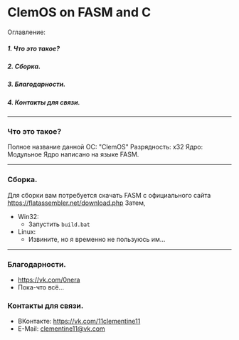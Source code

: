 # ClemOS on FASM and C
 Оглавление:
 ##### 1. Что это такое?
 ##### 2. Сборка.
 ##### 3. Благодарности.
 ##### 4. Контакты для связи.
____

### Что это такое?
 Полное название данной ОС: "ClemOS"
 Разрядность: x32
 Ядро: Модульное
 Ядро написано на языке FASM.
____
 
### Сборка.
 Для сборки вам потребуется скачать FASM с официального сайта https://flatassembler.net/download.php
 Затем,
  * Win32:
     + Запустить `build.bat`
  * Linux:
     + Извините, но я временно не пользуюсь им...
____

### Благодарности.
 + https://vk.com/0nera
 + Пока-что всё...

### Контакты для связи.
 * ВКонтакте: https://vk.com/11clementine11
 * E-Mail: clementine11@vk.com
